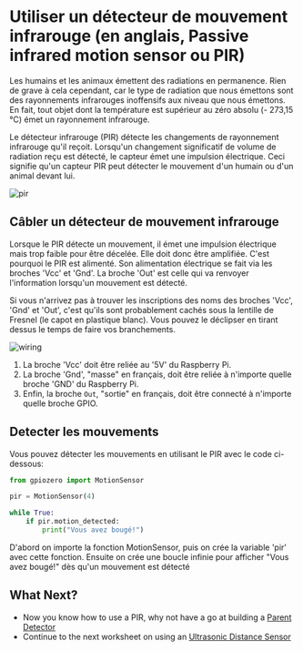 # Utiliser un détecteur de mouvement infrarouge (en anglais, Passive infrared motion sensor ou PIR)

Les humains et les animaux émettent des radiations en permanence. Rien de grave à cela cependant, car le type de radiation que nous émettons sont des rayonnements infrarouges inoffensifs aux niveau que nous émettons. En fait, tout objet dont la température est supérieur au zéro absolu (- 273,15 °C) émet un rayonnement infrarouge.

Le détecteur infrarouge (PIR) détecte les changements de rayonnement infrarouge qu'il reçoit. Lorsqu'un changement significatif de volume de radiation reçu est détecté, le capteur émet une impulsion électrique. Ceci signifie qu'un capteur PIR peut détecter le mouvement d'un humain ou d'un animal devant lui. 

![pir](images/pir_module.png)

## Câbler un détecteur de mouvement infrarouge
Lorsque le PIR détecte un mouvement, il émet une impulsion électrique mais trop faible pour être décelée. Elle doit donc être amplifiée. C'est pourquoi le PIR est alimenté. Son alimentation électrique se fait via les broches 'Vcc' et 'Gnd'. La broche 'Out' est celle qui va renvoyer l'information lorsqu'un mouvement est détecté.

Si vous n'arrivez pas à trouver les inscriptions des noms des broches 'Vcc', 'Gnd' et 'Out', c'est qu'ils sont probablement cachés sous la lentille de Fresnel (le capot en plastique blanc). Vous pouvez le déclipser en tirant dessus le temps de faire vos branchements.

![wiring](images/pir_wiring.png)

1. La broche 'Vcc' doit être reliée au '5V' du Raspberry Pi.
1. La broche 'Gnd', "masse" en français, doit être reliée à n'importe quelle broche 'GND' du Raspberry Pi.
1. Enfin, la broche `Out`, "sortie" en français, doit être connecté à n'importe quelle broche GPIO.

## Detecter les mouvements

Vous pouvez détecter les mouvements en utilisant le PIR avec le code ci-dessous:

```python
from gpiozero import MotionSensor

pir = MotionSensor(4)

while True:
    if pir.motion_detected:
        print("Vous avez bougé!")
```
D'abord on importe la fonction MotionSensor, puis on crée la variable 'pir' avec cette fonction.
Ensuite on crée une boucle infinie pour afficher "Vous avez bougé!" dès qu'un mouvement est détecté

## What Next?

- Now you know how to use a PIR, why not have a go at building a [Parent Detector](https://www.raspberrypi.org/learning/parent-detector)
- Continue to the next worksheet on using an [Ultrasonic Distance Sensor](distance.md)
